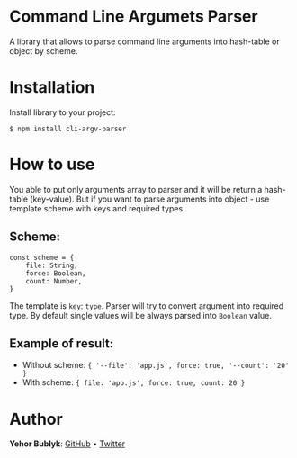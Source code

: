 # Command Line Argumets Parser
A library that allows to parse command line arguments into hash-table or object by scheme.
# Installation
Install library to your project:
```
$ npm install cli-argv-parser
```
# How to use
You able to put only arguments array to parser and it will be return a hash-table (key-value).
But if you want to parse arguments into object - use template scheme with keys and required types. 
## Scheme:
```
const scheme = {
    file: String,
    force: Boolean,
    count: Number,
}
```
The template is `key`: `type`. Parser will try to convert argument into required type. By default single values will be always parsed into `Boolean` value.
## Example of result:
- Without scheme: `{ '--file': 'app.js', force: true, '--count': '20' }`
- With scheme: `{ file: 'app.js', force: true, count: 20 }`
# Author
**Yehor Bublyk**: [GitHub](https://github.com/yehorbk) • [Twitter](https://twitter.com/thisisyehorbk)
